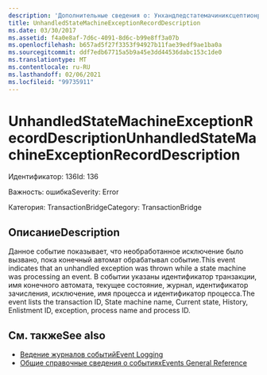 ```yaml
---
description: 'Дополнительные сведения о: Унхандледстатемачиниксцептионрекорддескриптион'
title: UnhandledStateMachineExceptionRecordDescription
ms.date: 03/30/2017
ms.assetid: f4a0e8af-7d6c-4091-8d6c-b99e8ff3a07b
ms.openlocfilehash: b657ad5f27f3353f94927b11fae39edf9ae1ba0a
ms.sourcegitcommit: ddf7edb67715a5b9a45e3dd44536dabc153c1de0
ms.translationtype: MT
ms.contentlocale: ru-RU
ms.lasthandoff: 02/06/2021
ms.locfileid: "99735911"
---
```

# <a name="unhandledstatemachineexceptionrecorddescription"></a><span data-ttu-id="2d775-103">UnhandledStateMachineExceptionRecordDescription</span><span class="sxs-lookup"><span data-stu-id="2d775-103">UnhandledStateMachineExceptionRecordDescription</span></span>

<span data-ttu-id="2d775-104">Идентификатор: 136</span><span class="sxs-lookup"><span data-stu-id="2d775-104">Id: 136</span></span>  
  
 <span data-ttu-id="2d775-105">Важность: ошибка</span><span class="sxs-lookup"><span data-stu-id="2d775-105">Severity: Error</span></span>  
  
 <span data-ttu-id="2d775-106">Категория: TransactionBridge</span><span class="sxs-lookup"><span data-stu-id="2d775-106">Category: TransactionBridge</span></span>  
  
## <a name="description"></a><span data-ttu-id="2d775-107">Описание</span><span class="sxs-lookup"><span data-stu-id="2d775-107">Description</span></span>  

 <span data-ttu-id="2d775-108">Данное событие показывает, что необработанное исключение было вызвано, пока конечный автомат обрабатывал событие.</span><span class="sxs-lookup"><span data-stu-id="2d775-108">This event indicates that an unhandled exception was thrown while a state machine was processing an event.</span></span> <span data-ttu-id="2d775-109">В событии указаны идентификатор транзакции, имя конечного автомата, текущее состояние, журнал, идентификатор зачисления, исключение, имя процесса и идентификатор процесса.</span><span class="sxs-lookup"><span data-stu-id="2d775-109">The event lists the transaction ID, State machine name, Current state, History, Enlistment ID, exception, process name and process ID.</span></span>  
  
## <a name="see-also"></a><span data-ttu-id="2d775-110">См. также</span><span class="sxs-lookup"><span data-stu-id="2d775-110">See also</span></span>

- [<span data-ttu-id="2d775-111">Ведение журналов событий</span><span class="sxs-lookup"><span data-stu-id="2d775-111">Event Logging</span></span>](index.md)
- [<span data-ttu-id="2d775-112">Общие справочные сведения о событиях</span><span class="sxs-lookup"><span data-stu-id="2d775-112">Events General Reference</span></span>](events-general-reference.md)
